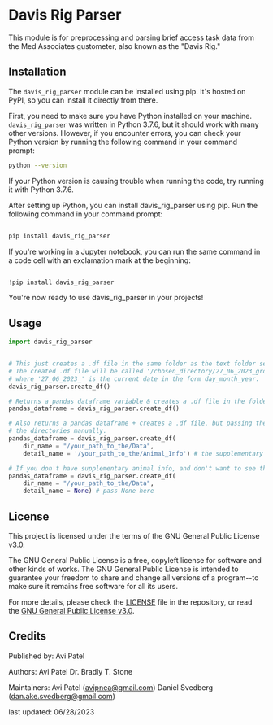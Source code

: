 

# Davis Rig Parser

This module is for preprocessing and parsing brief access task data from the Med Associates gustometer, also known as the "Davis Rig."

## Installation

The `davis_rig_parser` module can be installed using pip. It's hosted on PyPI, so you can install it directly from there.

First, you need to make sure you have Python installed on your machine. `davis_rig_parser` was written in Python 3.7.6, but it should work with many other versions. However, if you encounter errors, you can check your Python version by running the following command in your command prompt:

```bash
python --version
```
If your Python version is causing trouble when running the code, try running it with Python 3.7.6.

After setting up Python, you can install davis_rig_parser using pip. Run the following command in your command prompt:

```bash

pip install davis_rig_parser

```
If you're working in a Jupyter notebook, you can run the same command in a code cell with an exclamation mark at the beginning:

```python

!pip install davis_rig_parser
```
You're now ready to use davis_rig_parser in your projects!

## Usage

```python
import davis_rig_parser


# This just creates a .df file in the same folder as the text folder selected in the first "Choose Directory" pop-up.
# The created .df file will be called '/chosen_directory/27_06_2023_grouped_dframe.df' 
# where '27_06_2023_' is the current date in the form day_month_year.
davis_rig_parser.create_df()

# Returns a pandas dataframe variable & creates a .df file in the folder same as the text folder.
pandas_dataframe = davis_rig_parser.create_df()

# Also returns a pandas dataframe + creates a .df file, but passing these variables avoids having to select
# the directories manually.
pandas_dataframe = davis_rig_parser.create_df(
    dir_name = "/your_path_to_the/Data", 
    detail_name = '/your_path_to_the/Animal_Info') # the supplementary animal info.

# If you don't have supplementary animal info, and don't want to see the gui pop-up every time, pass None into detail_name.
pandas_dataframe = davis_rig_parser.create_df(
    dir_name = "/your_path_to_the/Data", 
    detail_name = None) # pass None here

```

## License

This project is licensed under the terms of the GNU General Public License v3.0.

The GNU General Public License is a free, copyleft license for software and other kinds of works. The GNU General Public License is intended to guarantee your freedom to share and change all versions of a program--to make sure it remains free software for all its users.

For more details, please check the [LICENSE](./LICENSE) file in the repository, or read the [GNU General Public License v3.0](https://www.gnu.org/licenses/gpl-3.0.en.html).

## Credits

Published by:
Avi Patel

Authors:
Avi Patel
Dr. Bradly T. Stone

Maintainers:
Avi Patel (avipnea@gmail.com)
Daniel Svedberg (dan.ake.svedberg@gmail.com)

last updated: 06/28/2023
